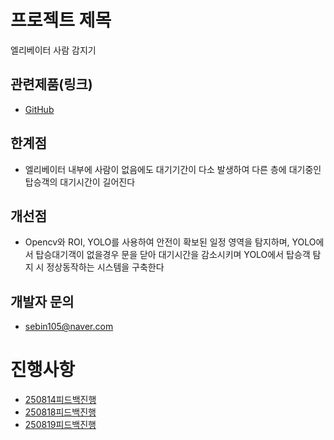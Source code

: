 프로젝트 제목
=======
엘리베이터 사람 감지기

## 관련제품(링크)
- [GitHub](https://gist.github.com/ihoneymon/652be052a0727ad59601)

## 한계점
- 엘리베이터 내부에 사람이 없음에도 대기기간이 다소 발생하여 다른 층에 대기중인 탑승객의 대기시간이 길어진다

## 개선점
- Opencv와 ROI, YOLO를 사용하여 안전이 확보된 일정 영역을 탐지하며, YOLO에서 탑승대기객이 없을경우 문을 닫아 대기시간을 감소시키며 YOLO에서 탑승객 탐지 시 정상동작하는 시스템을 구축한다

## 개발자 문의
- sebin105@naver.com


# 진행사항
- [250814피드백진행](./feedback/0814.md)
- [250818피드백진행](./feedback/0818.md)
- [250819피드백진행](./feedback/0819.md)
